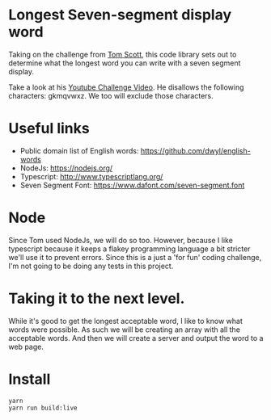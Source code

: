 # Longest Seven-segment display word

Taking on the challenge from [Tom Scott](https://twitter.com/tomscott), this code library sets out to determine what 
the longest word you can write with a seven segment display. 

Take a look at his [Youtube Challenge Video](https://www.youtube.com/watch?v=zp4BMR88260). He disallows the following 
characters: gkmqvwxz. We too will exclude those characters. 

# Useful links

- Public domain list of English words: https://github.com/dwyl/english-words
- NodeJs: https://nodejs.org/
- Typescript: http://www.typescriptlang.org/
- Seven Segment Font: https://www.dafont.com/seven-segment.font

# Node

Since Tom used NodeJs, we will do so too. However, because I like typescript because it keeps a flakey programming 
language a bit stricter we'll use it to prevent errors. Since this is a just a 'for fun' coding challenge, I'm not
going to be doing any tests in this project. 

# Taking it to the next level. 

While it's good to get the longest acceptable word, I like to know what words were possible. As such we will be creating
an array with all the acceptable words. And then we will create a server and output the word to a web page. 

# Install

```
yarn
yarn run build:live
```